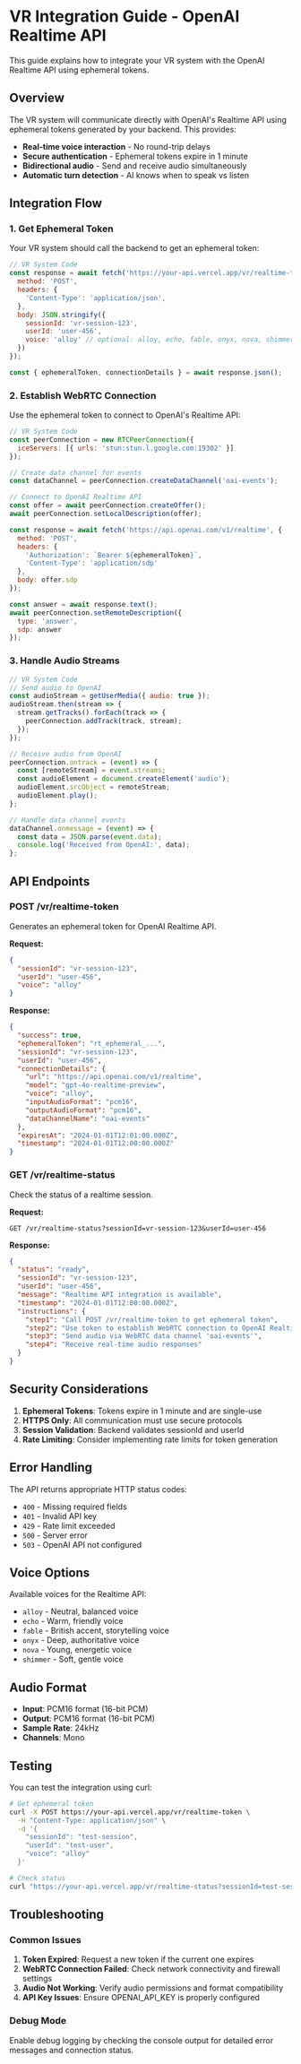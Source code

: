 # VR Integration Guide - OpenAI Realtime API

This guide explains how to integrate your VR system with the OpenAI Realtime API using ephemeral tokens.

## Overview

The VR system will communicate directly with OpenAI's Realtime API using ephemeral tokens generated by your backend. This provides:

- **Real-time voice interaction** - No round-trip delays
- **Secure authentication** - Ephemeral tokens expire in 1 minute
- **Bidirectional audio** - Send and receive audio simultaneously
- **Automatic turn detection** - AI knows when to speak vs listen

## Integration Flow

### 1. Get Ephemeral Token

Your VR system should call the backend to get an ephemeral token:

```javascript
// VR System Code
const response = await fetch('https://your-api.vercel.app/vr/realtime-token', {
  method: 'POST',
  headers: {
    'Content-Type': 'application/json',
  },
  body: JSON.stringify({
    sessionId: 'vr-session-123',
    userId: 'user-456',
    voice: 'alloy' // optional: alloy, echo, fable, onyx, nova, shimmer
  })
});

const { ephemeralToken, connectionDetails } = await response.json();
```

### 2. Establish WebRTC Connection

Use the ephemeral token to connect to OpenAI's Realtime API:

```javascript
// VR System Code
const peerConnection = new RTCPeerConnection({
  iceServers: [{ urls: 'stun:stun.l.google.com:19302' }]
});

// Create data channel for events
const dataChannel = peerConnection.createDataChannel('oai-events');

// Connect to OpenAI Realtime API
const offer = await peerConnection.createOffer();
await peerConnection.setLocalDescription(offer);

const response = await fetch('https://api.openai.com/v1/realtime', {
  method: 'POST',
  headers: {
    'Authorization': `Bearer ${ephemeralToken}`,
    'Content-Type': 'application/sdp'
  },
  body: offer.sdp
});

const answer = await response.text();
await peerConnection.setRemoteDescription({
  type: 'answer',
  sdp: answer
});
```

### 3. Handle Audio Streams

```javascript
// VR System Code
// Send audio to OpenAI
const audioStream = getUserMedia({ audio: true });
audioStream.then(stream => {
  stream.getTracks().forEach(track => {
    peerConnection.addTrack(track, stream);
  });
});

// Receive audio from OpenAI
peerConnection.ontrack = (event) => {
  const [remoteStream] = event.streams;
  const audioElement = document.createElement('audio');
  audioElement.srcObject = remoteStream;
  audioElement.play();
};

// Handle data channel events
dataChannel.onmessage = (event) => {
  const data = JSON.parse(event.data);
  console.log('Received from OpenAI:', data);
};
```

## API Endpoints

### POST /vr/realtime-token

Generates an ephemeral token for OpenAI Realtime API.

**Request:**
```json
{
  "sessionId": "vr-session-123",
  "userId": "user-456",
  "voice": "alloy"
}
```

**Response:**
```json
{
  "success": true,
  "ephemeralToken": "rt_ephemeral_...",
  "sessionId": "vr-session-123",
  "userId": "user-456",
  "connectionDetails": {
    "url": "https://api.openai.com/v1/realtime",
    "model": "gpt-4o-realtime-preview",
    "voice": "alloy",
    "inputAudioFormat": "pcm16",
    "outputAudioFormat": "pcm16",
    "dataChannelName": "oai-events"
  },
  "expiresAt": "2024-01-01T12:01:00.000Z",
  "timestamp": "2024-01-01T12:00:00.000Z"
}
```

### GET /vr/realtime-status

Check the status of a realtime session.

**Request:**
```
GET /vr/realtime-status?sessionId=vr-session-123&userId=user-456
```

**Response:**
```json
{
  "status": "ready",
  "sessionId": "vr-session-123",
  "userId": "user-456",
  "message": "Realtime API integration is available",
  "timestamp": "2024-01-01T12:00:00.000Z",
  "instructions": {
    "step1": "Call POST /vr/realtime-token to get ephemeral token",
    "step2": "Use token to establish WebRTC connection to OpenAI Realtime API",
    "step3": "Send audio via WebRTC data channel 'oai-events'",
    "step4": "Receive real-time audio responses"
  }
}
```

## Security Considerations

1. **Ephemeral Tokens**: Tokens expire in 1 minute and are single-use
2. **HTTPS Only**: All communication must use secure protocols
3. **Session Validation**: Backend validates sessionId and userId
4. **Rate Limiting**: Consider implementing rate limits for token generation

## Error Handling

The API returns appropriate HTTP status codes:

- `400` - Missing required fields
- `401` - Invalid API key
- `429` - Rate limit exceeded
- `500` - Server error
- `503` - OpenAI API not configured

## Voice Options

Available voices for the Realtime API:
- `alloy` - Neutral, balanced voice
- `echo` - Warm, friendly voice
- `fable` - British accent, storytelling voice
- `onyx` - Deep, authoritative voice
- `nova` - Young, energetic voice
- `shimmer` - Soft, gentle voice

## Audio Format

- **Input**: PCM16 format (16-bit PCM)
- **Output**: PCM16 format (16-bit PCM)
- **Sample Rate**: 24kHz
- **Channels**: Mono

## Testing

You can test the integration using curl:

```bash
# Get ephemeral token
curl -X POST https://your-api.vercel.app/vr/realtime-token \
  -H "Content-Type: application/json" \
  -d '{
    "sessionId": "test-session",
    "userId": "test-user",
    "voice": "alloy"
  }'

# Check status
curl "https://your-api.vercel.app/vr/realtime-status?sessionId=test-session&userId=test-user"
```

## Troubleshooting

### Common Issues

1. **Token Expired**: Request a new token if the current one expires
2. **WebRTC Connection Failed**: Check network connectivity and firewall settings
3. **Audio Not Working**: Verify audio permissions and format compatibility
4. **API Key Issues**: Ensure OPENAI_API_KEY is properly configured

### Debug Mode

Enable debug logging by checking the console output for detailed error messages and connection status.
